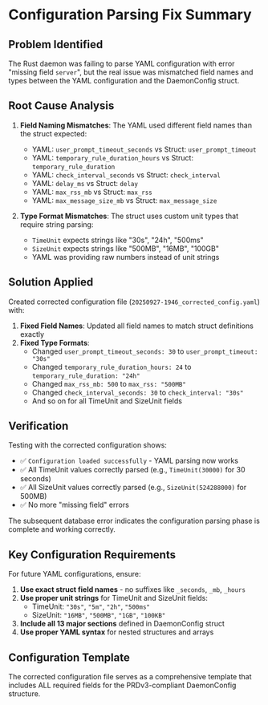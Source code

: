 # Configuration Parsing Fix Summary

## Problem Identified

The Rust daemon was failing to parse YAML configuration with error "missing field `server`", but the real issue was mismatched field names and types between the YAML configuration and the DaemonConfig struct.

## Root Cause Analysis

1. **Field Naming Mismatches**: The YAML used different field names than the struct expected:
   - YAML: `user_prompt_timeout_seconds` vs Struct: `user_prompt_timeout`
   - YAML: `temporary_rule_duration_hours` vs Struct: `temporary_rule_duration`
   - YAML: `check_interval_seconds` vs Struct: `check_interval`
   - YAML: `delay_ms` vs Struct: `delay`
   - YAML: `max_rss_mb` vs Struct: `max_rss`
   - YAML: `max_message_size_mb` vs Struct: `max_message_size`

2. **Type Format Mismatches**: The struct uses custom unit types that require string parsing:
   - `TimeUnit` expects strings like "30s", "24h", "500ms"
   - `SizeUnit` expects strings like "500MB", "16MB", "100GB"
   - YAML was providing raw numbers instead of unit strings

## Solution Applied

Created corrected configuration file (`20250927-1946_corrected_config.yaml`) with:

1. **Fixed Field Names**: Updated all field names to match struct definitions exactly
2. **Fixed Type Formats**:
   - Changed `user_prompt_timeout_seconds: 30` to `user_prompt_timeout: "30s"`
   - Changed `temporary_rule_duration_hours: 24` to `temporary_rule_duration: "24h"`
   - Changed `max_rss_mb: 500` to `max_rss: "500MB"`
   - Changed `check_interval_seconds: 30` to `check_interval: "30s"`
   - And so on for all TimeUnit and SizeUnit fields

## Verification

Testing with the corrected configuration shows:
- ✅ `Configuration loaded successfully` - YAML parsing now works
- ✅ All TimeUnit values correctly parsed (e.g., `TimeUnit(30000)` for 30 seconds)
- ✅ All SizeUnit values correctly parsed (e.g., `SizeUnit(524288000)` for 500MB)
- ✅ No more "missing field" errors

The subsequent database error indicates the configuration parsing phase is complete and working correctly.

## Key Configuration Requirements

For future YAML configurations, ensure:

1. **Use exact struct field names** - no suffixes like `_seconds`, `_mb`, `_hours`
2. **Use proper unit strings** for TimeUnit and SizeUnit fields:
   - TimeUnit: `"30s"`, `"5m"`, `"2h"`, `"500ms"`
   - SizeUnit: `"16MB"`, `"500MB"`, `"1GB"`, `"100KB"`
3. **Include all 13 major sections** defined in DaemonConfig struct
4. **Use proper YAML syntax** for nested structures and arrays

## Configuration Template

The corrected configuration file serves as a comprehensive template that includes ALL required fields for the PRDv3-compliant DaemonConfig structure.